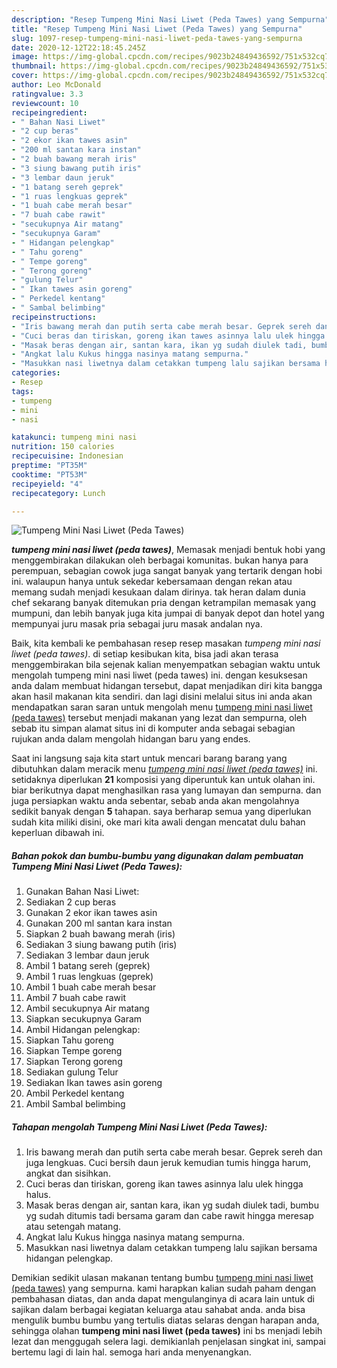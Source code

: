 ```yaml
---
description: "Resep Tumpeng Mini Nasi Liwet (Peda Tawes) yang Sempurna"
title: "Resep Tumpeng Mini Nasi Liwet (Peda Tawes) yang Sempurna"
slug: 1097-resep-tumpeng-mini-nasi-liwet-peda-tawes-yang-sempurna
date: 2020-12-12T22:18:45.245Z
image: https://img-global.cpcdn.com/recipes/9023b24849436592/751x532cq70/tumpeng-mini-nasi-liwet-peda-tawes-foto-resep-utama.jpg
thumbnail: https://img-global.cpcdn.com/recipes/9023b24849436592/751x532cq70/tumpeng-mini-nasi-liwet-peda-tawes-foto-resep-utama.jpg
cover: https://img-global.cpcdn.com/recipes/9023b24849436592/751x532cq70/tumpeng-mini-nasi-liwet-peda-tawes-foto-resep-utama.jpg
author: Leo McDonald
ratingvalue: 3.3
reviewcount: 10
recipeingredient:
- " Bahan Nasi Liwet"
- "2 cup beras"
- "2 ekor ikan tawes asin"
- "200 ml santan kara instan"
- "2 buah bawang merah iris"
- "3 siung bawang putih iris"
- "3 lembar daun jeruk"
- "1 batang sereh geprek"
- "1 ruas lengkuas geprek"
- "1 buah cabe merah besar"
- "7 buah cabe rawit"
- "secukupnya Air matang"
- "secukupnya Garam"
- " Hidangan pelengkap"
- " Tahu goreng"
- " Tempe goreng"
- " Terong goreng"
- "gulung Telur"
- " Ikan tawes asin goreng"
- " Perkedel kentang"
- " Sambal belimbing"
recipeinstructions:
- "Iris bawang merah dan putih serta cabe merah besar. Geprek sereh dan juga lengkuas. Cuci bersih daun jeruk kemudian tumis hingga harum, angkat dan sisihkan."
- "Cuci beras dan tiriskan, goreng ikan tawes asinnya lalu ulek hingga halus."
- "Masak beras dengan air, santan kara, ikan yg sudah diulek tadi, bumbu yg sudah ditumis tadi bersama garam dan cabe rawit hingga meresap atau setengah matang."
- "Angkat lalu Kukus hingga nasinya matang sempurna."
- "Masukkan nasi liwetnya dalam cetakkan tumpeng lalu sajikan bersama hidangan pelengkap."
categories:
- Resep
tags:
- tumpeng
- mini
- nasi

katakunci: tumpeng mini nasi 
nutrition: 150 calories
recipecuisine: Indonesian
preptime: "PT35M"
cooktime: "PT53M"
recipeyield: "4"
recipecategory: Lunch

---
```



![Tumpeng Mini Nasi Liwet (Peda Tawes)](https://img-global.cpcdn.com/recipes/9023b24849436592/751x532cq70/tumpeng-mini-nasi-liwet-peda-tawes-foto-resep-utama.jpg)

<b><i>tumpeng mini nasi liwet (peda tawes)</i></b>, Memasak menjadi bentuk hobi yang menggembirakan dilakukan oleh berbagai komunitas. bukan hanya para perempuan, sebagian cowok juga sangat banyak yang tertarik dengan hobi ini. walaupun hanya untuk sekedar kebersamaan dengan rekan atau memang sudah menjadi kesukaan dalam dirinya. tak heran dalam dunia chef sekarang banyak ditemukan pria dengan ketrampilan memasak yang mumpuni, dan lebih banyak juga kita jumpai di banyak depot dan hotel yang mempunyai juru masak pria sebagai juru masak andalan nya.

Baik, kita kembali ke pembahasan resep resep masakan <i>tumpeng mini nasi liwet (peda tawes)</i>. di setiap kesibukan kita, bisa jadi akan terasa menggembirakan bila sejenak kalian menyempatkan sebagian waktu untuk mengolah tumpeng mini nasi liwet (peda tawes) ini. dengan kesuksesan anda dalam membuat hidangan tersebut, dapat menjadikan diri kita bangga akan hasil makanan kita sendiri. dan lagi disini melalui situs ini anda akan mendapatkan saran saran untuk mengolah menu <u>tumpeng mini nasi liwet (peda tawes)</u> tersebut menjadi makanan yang lezat dan sempurna, oleh sebab itu simpan alamat situs ini di komputer anda sebagai sebagian rujukan anda dalam mengolah hidangan baru yang endes.




Saat ini langsung saja kita start untuk mencari barang barang yang dibutuhkan dalam meracik menu <u><i>tumpeng mini nasi liwet (peda tawes)</i></u> ini. setidaknya diperlukan <b>21</b> komposisi yang diperuntuk kan untuk olahan ini. biar berikutnya dapat menghasilkan rasa yang lumayan dan sempurna. dan juga persiapkan waktu anda sebentar, sebab anda akan mengolahnya sedikit banyak dengan <b>5</b> tahapan. saya berharap semua yang diperlukan sudah kita miliki disini, oke mari kita awali dengan mencatat dulu bahan keperluan dibawah ini.

<!--inarticleads1-->

##### Bahan pokok dan bumbu-bumbu yang digunakan dalam pembuatan Tumpeng Mini Nasi Liwet (Peda Tawes):

1. Gunakan  Bahan Nasi Liwet:
1. Sediakan 2 cup beras
1. Gunakan 2 ekor ikan tawes asin
1. Gunakan 200 ml santan kara instan
1. Siapkan 2 buah bawang merah (iris)
1. Sediakan 3 siung bawang putih (iris)
1. Sediakan 3 lembar daun jeruk
1. Ambil 1 batang sereh (geprek)
1. Ambil 1 ruas lengkuas (geprek)
1. Ambil 1 buah cabe merah besar
1. Ambil 7 buah cabe rawit
1. Ambil secukupnya Air matang
1. Siapkan secukupnya Garam
1. Ambil  Hidangan pelengkap:
1. Siapkan  Tahu goreng
1. Siapkan  Tempe goreng
1. Siapkan  Terong goreng
1. Sediakan gulung Telur
1. Sediakan  Ikan tawes asin goreng
1. Ambil  Perkedel kentang
1. Ambil  Sambal belimbing




<!--inarticleads2-->

##### Tahapan mengolah Tumpeng Mini Nasi Liwet (Peda Tawes):

1. Iris bawang merah dan putih serta cabe merah besar. Geprek sereh dan juga lengkuas. Cuci bersih daun jeruk kemudian tumis hingga harum, angkat dan sisihkan.
1. Cuci beras dan tiriskan, goreng ikan tawes asinnya lalu ulek hingga halus.
1. Masak beras dengan air, santan kara, ikan yg sudah diulek tadi, bumbu yg sudah ditumis tadi bersama garam dan cabe rawit hingga meresap atau setengah matang.
1. Angkat lalu Kukus hingga nasinya matang sempurna.
1. Masukkan nasi liwetnya dalam cetakkan tumpeng lalu sajikan bersama hidangan pelengkap.




Demikian sedikit ulasan makanan tentang bumbu <u>tumpeng mini nasi liwet (peda tawes)</u> yang sempurna. kami harapkan kalian sudah paham dengan pembahasan diatas, dan anda dapat mengulanginya di acara lain untuk di sajikan dalam berbagai kegiatan keluarga atau sahabat anda. anda bisa mengulik bumbu bumbu yang tertulis diatas selaras dengan harapan anda, sehingga olahan <b>tumpeng mini nasi liwet (peda tawes)</b> ini bs menjadi lebih lezat dan menggugah selera lagi. demikianlah penjelasan singkat ini, sampai bertemu lagi di lain hal. semoga hari anda menyenangkan.
